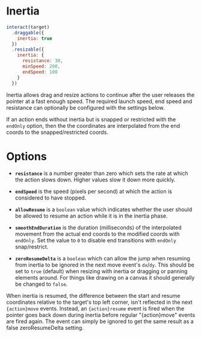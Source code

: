 Inertia
=======

```javascript
interact(target)
  .draggable({
    inertia: true
  })
  .resizable({
    inertia: {
      resistance: 30,
      minSpeed: 200,
      endSpeed: 100
    }
  })
```

Inertia allows drag and resize actions to continue after the user releases the
pointer at a fast enough speed. The required launch speed, end speed and
resistance can optionally be configured with the settings below.

If an action ends without inertia but is snapped or restricted with the
`endOnly` option, then the the coordinates are interpolated from the end coords
to the snapped/restricted coords.

Options
=======

 - **`resistance`** is a number greater than zero which sets the rate at which
   the action slows down. Higher values slow it down more quickly.

 - **`endSpeed`** is the speed (pixels per second) at which the action is
   considered to have stopped.

 - **`allowResume`** is a `boolean` value which indicates whether the user
   should be allowed to resume an action while it is in the inertia phase.

 - **`smoothEndDuration`** is the duration (milliseconds) of the interpolated
   movement from the actual end coords to the modified coords with `endOnly`.
   Set the value to `0` to disable end transitions with `endOnly` snap/restrict.

 - **`zeroResumeDelta`** is a `boolean` which can allow the jump when resuming
   from inertia to be ignored in the next move event's `dx`/`dy`. This should be
   set to `true` (default) when resizing with inertia or dragging or panning
   elements around. For things like drawing on a canvas it should generally be
   changed to `false`.

When inertia is resumed, the difference between the start and resume coordinates
relative to the target's top left corner, isn't reflected in the next
`{action}move` events. Instead, an `{action}resume` event is fired when the
pointer goes back down during inertia before regular "{action}move" events are
fired again.  The event can simply be ignored to get the same result as a false
zeroResumeDelta setting.
